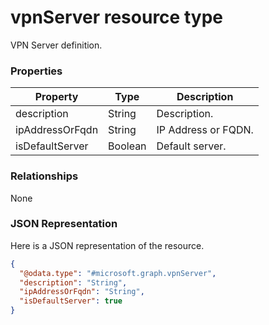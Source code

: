 ﻿# vpnServer resource type

VPN Server definition.
### Properties
|Property|Type|Description|
|---|---|---|
|description|String|Description.|
|ipAddressOrFqdn|String|IP Address or FQDN.|
|isDefaultServer|Boolean|Default server.|

### Relationships
None
### JSON Representation
Here is a JSON representation of the resource.
<!-- {
  "blockType": "resource",
  "keyProperty": "id",
  "@odata.type": "microsoft.graph.vpnServer"
}
-->
```json
{
  "@odata.type": "#microsoft.graph.vpnServer",
  "description": "String",
  "ipAddressOrFqdn": "String",
  "isDefaultServer": true
}
```




